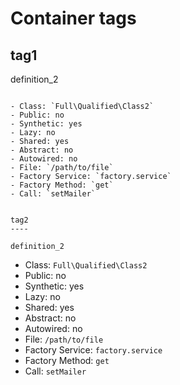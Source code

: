Container tags
==============

tag1
----

definition_2
~~~~~~~~~~~~

- Class: `Full\Qualified\Class2`
- Public: no
- Synthetic: yes
- Lazy: no
- Shared: yes
- Abstract: no
- Autowired: no
- File: `/path/to/file`
- Factory Service: `factory.service`
- Factory Method: `get`
- Call: `setMailer`


tag2
----

definition_2
~~~~~~~~~~~~

- Class: `Full\Qualified\Class2`
- Public: no
- Synthetic: yes
- Lazy: no
- Shared: yes
- Abstract: no
- Autowired: no
- File: `/path/to/file`
- Factory Service: `factory.service`
- Factory Method: `get`
- Call: `setMailer`
